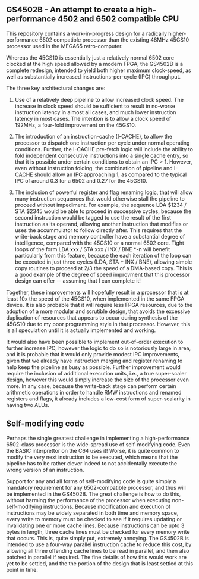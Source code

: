 GS4502B - An attempt to create a high-performance 4502 and 6502 compatible CPU
-------------------------------------------------------------------

This repository contains a work-in-progress design for a radically higher-performance 6502 compatible processor than the existing 48MHz 45GS10 processor used in the MEGA65 retro-computer.

Whereas the 45GS10 is essentially just a relatively normal 6502 core clocked at the high speed allowed by a modern FPGA, the GS4502B is a complete redesign, intended to yield both higher maximum clock-speed, as well as substantially increased instructions-per-cycle (IPC) throughput.

The three key architectural changes are:

1. Use of a relatively deep pipeline to allow increased clock speed. The increase in clock speed should be sufficient to result in no-worse instruction latency in almost all cases, and much lower instruction latency in most cases. The intention is to allow a clock speed of 192MHz, a four-fold improvement on the 45GS10.

2. The introduction of an instruction-cache (I-CACHE), to allow the processor to dispatch one instruction per cycle under normal operating conditions. Further, the I-CACHE pre-fetch logic will include the ability to fold independent consecutive instructions into a single cache entry, so that it is possible under certain conditions to obtain an IPC > 1.  However, even without instruction folding, the combination of pipeline and I-CACHE should allow an IPC approaching 1, as compared to the typical IPC of around 0.3 for a 6502 and 0.27 for the 45GS10.

3. The inclusion of powerful register and flag renaming logic, that will allow many instruction sequences that would otherwise stall the pipeline to proceed without impediment. For example, the sequence LDA $1234 / STA $2345 would be able to proceed in successive cycles, because the second instruction would be tagged to use the result of the first instruction as its operand, allowing another instruction that modifies or uses the accummulator to follow directly after. This requires that the write-back stage and memory controller have a substantial degree of intelligence, compared with the 45GS10 or a normal 6502 core. Tight loops of the form LDA xxx / STA xxx / INX / BNE *-n will benefit particularly from this feature, because the each iteration of the loop can be executed in just three cycles (LDA, STA + INX / BNE), allowing simple copy routines to proceed at 2/3 the speed of a DMA-based copy.  This is a good example of the degree of speed improvment that this processor design can offer -- assuming that I can complete it!

Together, these improvements will hopefully result in a processor that is at least 10x the speed of the 45GS10, when implemented in the same FPGA device.  It is also probable that it will require less FPGA resources, due to the adoption of a more modular and scrutible design, that avoids the excessive duplication of resources that appears to occur during synthesis of the 45GS10 due to my poor programming style in that processor.  However, this is all speculation until it is actually implemented and working.

It would also have been possible to implement out-of-order execution to further increase IPC, however the logic to do so is notoriously large in area, and it is probable that it would only provide modest IPC improvements, given that we already have instruction merging and register renaming to help keep the pipeline as busy as possible.  Further improvement would require the inclusion of additional execution units, i.e., a true super-scaler design, however this would simply increase the size of the processor even more.  In any case, because the write-back stage can perform certain arithmetic operations in order to handle RMW instructions and renamed registers and flags, it already includes a low-cost form of super-scalarity in having two ALUs.

Self-modifying code
------------------

Perhaps the single greatest challenge in implementing a high-performance 6502-class processor is the wide-spread use of self-modifying code. Even the BASIC interprettor on the C64 uses it!  Worse, it is quite common to modify the very next instruction to be executed, which means that the pipeline has to be rather clever indeed to not accidentally execute the wrong version of an instruction.

Support for any and all forms of self-modifying code is quite simply a mandatory requirement for any 6502-compatible processor, and thus will be implemented in the GS4502B. The great challenge is how to do this, without harming the performance of the processor when executing non-self-modifying instructions.  Because modification and execution of instructions may be widely separated in both time and memory space, every write to memory must be checked to see if it requires updating or invalidating one or more cache lines.  Because instructions can be upto 3 bytes in length, three cache lines must be checked for every memory write that occurs.  This is, quite simply put, extremely annoying.  The GS4502B is intended to use a four-way parallel instruction cache to reduce this cost, by allowing all three offending cache lines to be read in parallel, and then also patched in parallel if required.  The fine details of how this would work are yet to be settled, and the the portion of the design that is least settled at this point in time.

